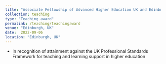 ```yaml
---
title: "Associate Fellowship of Advanced Higher Education UK and Edinburgh Teaching Award"
collection: teaching
type: "Teaching award"
permalink: /teaching/teachingaward
venue: "Edinburgh, UK"
date:  2022-09-06
location: "Edinburgh, UK"
---
```


- In recognition of attainment against the UK Professional Standards Framework for teaching and learning support in higher
education
